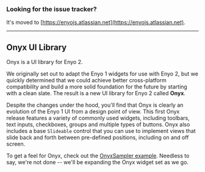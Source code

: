 ### Looking for the issue tracker?  
It's moved to [https://enyojs.atlassian.net](https://enyojs.atlassian.net).

---

## Onyx UI Library

Onyx is a UI library for Enyo 2.

We originally set out to adapt the Enyo 1 widgets for use with Enyo 2, but we quickly determined that we could achieve better cross-platform compatibility and build a more solid foundation for the future by starting with a clean slate. The result is a new UI library for Enyo 2 called **Onyx**.

Despite the changes under the hood, you'll find that Onyx is clearly an evolution of the Enyo 1 UI from a design point of view. This first Onyx release features a variety of commonly used widgets, including toolbars, text inputs, checkboxes, groups and multiple types of buttons. Onyx also includes a base `Slideable` control that you can use to implement views that slide back and forth between pre-defined positions, including on and off screen.

To get a feel for Onyx, check out the [OnyxSampler example](http://enyojs.com/samples/onyxsampler). Needless to say, we're not done -- we'll be expanding the Onyx widget set as we go.